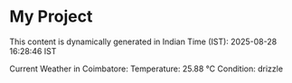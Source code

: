 # My Project

This content is dynamically generated in Indian Time (IST): 2025-08-28 16:28:46 IST


Current Weather in Coimbatore:
Temperature: 25.88 °C
Condition: drizzle
